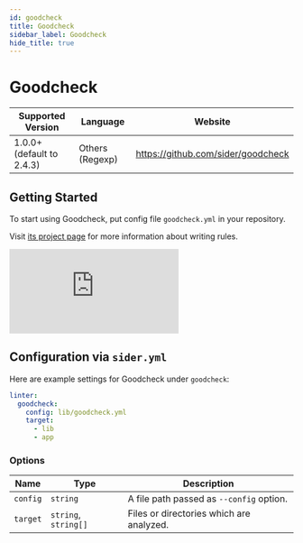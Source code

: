 ```yaml
---
id: goodcheck
title: Goodcheck
sidebar_label: Goodcheck
hide_title: true
---
```


# Goodcheck

| Supported Version         | Language        | Website                            |
| ------------------------- | --------------- | ---------------------------------- |
| 1.0.0+ (default to 2.4.3) | Others (Regexp) | https://github.com/sider/goodcheck |

## Getting Started

To start using Goodcheck, put config file `goodcheck.yml` in your repository.

Visit [its project page](https://github.com/sider/goodcheck#goodcheckyml) for more information about writing rules.

<div class="Video">
 <iframe class="Video__iframe" src="https://www.youtube.com/embed/8Zpm2gguE1M" frameborder="0" allowfullscreen></iframe>
</div>

## Configuration via `sider.yml`

Here are example settings for Goodcheck under `goodcheck`:

```yaml
linter:
  goodcheck:
    config: lib/goodcheck.yml
    target:
      - lib
      - app
```

### Options

| Name     | Type                 | Description                              |
| -------- | -------------------- | ---------------------------------------- |
| `config` | `string`             | A file path passed as `--config` option. |
| `target` | `string`, `string[]` | Files or directories which are analyzed. |
